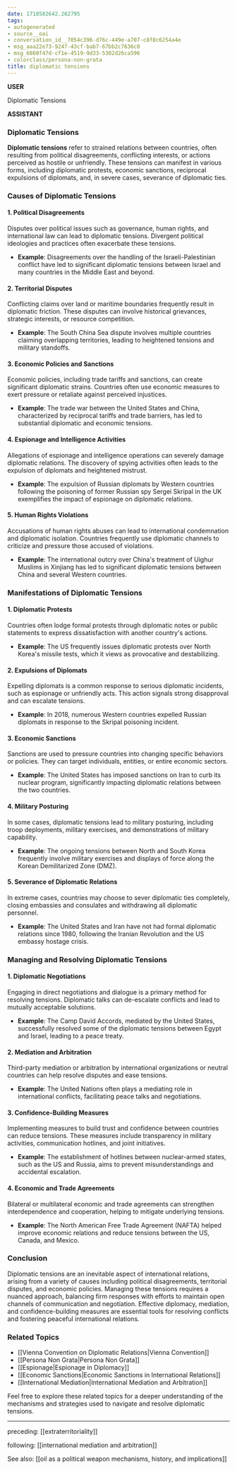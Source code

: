 ```yaml
---
date: 1718582642.262795
tags:
- autogenerated
- source__oai
- conversation_id__7054c396-d76c-449e-a707-c8f8c6254a4e
- msg_aaa22e73-9247-43cf-bab7-67bb2c7636c0
- msg_6860f47d-cf1e-4519-9d33-5302d26ca596
- colorclass/persona-non-grata
title: diplomatic tensions
---
```


**USER**

Diplomatic Tensions


**ASSISTANT**

### Diplomatic Tensions

**Diplomatic tensions** refer to strained relations between countries, often resulting from political disagreements, conflicting interests, or actions perceived as hostile or unfriendly. These tensions can manifest in various forms, including diplomatic protests, economic sanctions, reciprocal expulsions of diplomats, and, in severe cases, severance of diplomatic ties.

### Causes of Diplomatic Tensions

#### 1. **Political Disagreements**

Disputes over political issues such as governance, human rights, and international law can lead to diplomatic tensions. Divergent political ideologies and practices often exacerbate these tensions.

- **Example**: Disagreements over the handling of the Israeli-Palestinian conflict have led to significant diplomatic tensions between Israel and many countries in the Middle East and beyond.

#### 2. **Territorial Disputes**

Conflicting claims over land or maritime boundaries frequently result in diplomatic friction. These disputes can involve historical grievances, strategic interests, or resource competition.

- **Example**: The South China Sea dispute involves multiple countries claiming overlapping territories, leading to heightened tensions and military standoffs.

#### 3. **Economic Policies and Sanctions**

Economic policies, including trade tariffs and sanctions, can create significant diplomatic strains. Countries often use economic measures to exert pressure or retaliate against perceived injustices.

- **Example**: The trade war between the United States and China, characterized by reciprocal tariffs and trade barriers, has led to substantial diplomatic and economic tensions.

#### 4. **Espionage and Intelligence Activities**

Allegations of espionage and intelligence operations can severely damage diplomatic relations. The discovery of spying activities often leads to the expulsion of diplomats and heightened mistrust.

- **Example**: The expulsion of Russian diplomats by Western countries following the poisoning of former Russian spy Sergei Skripal in the UK exemplifies the impact of espionage on diplomatic relations.

#### 5. **Human Rights Violations**

Accusations of human rights abuses can lead to international condemnation and diplomatic isolation. Countries frequently use diplomatic channels to criticize and pressure those accused of violations.

- **Example**: The international outcry over China's treatment of Uighur Muslims in Xinjiang has led to significant diplomatic tensions between China and several Western countries.

### Manifestations of Diplomatic Tensions

#### 1. **Diplomatic Protests**

Countries often lodge formal protests through diplomatic notes or public statements to express dissatisfaction with another country's actions.

- **Example**: The US frequently issues diplomatic protests over North Korea's missile tests, which it views as provocative and destabilizing.

#### 2. **Expulsions of Diplomats**

Expelling diplomats is a common response to serious diplomatic incidents, such as espionage or unfriendly acts. This action signals strong disapproval and can escalate tensions.

- **Example**: In 2018, numerous Western countries expelled Russian diplomats in response to the Skripal poisoning incident.

#### 3. **Economic Sanctions**

Sanctions are used to pressure countries into changing specific behaviors or policies. They can target individuals, entities, or entire economic sectors.

- **Example**: The United States has imposed sanctions on Iran to curb its nuclear program, significantly impacting diplomatic relations between the two countries.

#### 4. **Military Posturing**

In some cases, diplomatic tensions lead to military posturing, including troop deployments, military exercises, and demonstrations of military capability.

- **Example**: The ongoing tensions between North and South Korea frequently involve military exercises and displays of force along the Korean Demilitarized Zone (DMZ).

#### 5. **Severance of Diplomatic Relations**

In extreme cases, countries may choose to sever diplomatic ties completely, closing embassies and consulates and withdrawing all diplomatic personnel.

- **Example**: The United States and Iran have not had formal diplomatic relations since 1980, following the Iranian Revolution and the US embassy hostage crisis.

### Managing and Resolving Diplomatic Tensions

#### 1. **Diplomatic Negotiations**

Engaging in direct negotiations and dialogue is a primary method for resolving tensions. Diplomatic talks can de-escalate conflicts and lead to mutually acceptable solutions.

- **Example**: The Camp David Accords, mediated by the United States, successfully resolved some of the diplomatic tensions between Egypt and Israel, leading to a peace treaty.

#### 2. **Mediation and Arbitration**

Third-party mediation or arbitration by international organizations or neutral countries can help resolve disputes and ease tensions.

- **Example**: The United Nations often plays a mediating role in international conflicts, facilitating peace talks and negotiations.

#### 3. **Confidence-Building Measures**

Implementing measures to build trust and confidence between countries can reduce tensions. These measures include transparency in military activities, communication hotlines, and joint initiatives.

- **Example**: The establishment of hotlines between nuclear-armed states, such as the US and Russia, aims to prevent misunderstandings and accidental escalation.

#### 4. **Economic and Trade Agreements**

Bilateral or multilateral economic and trade agreements can strengthen interdependence and cooperation, helping to mitigate underlying tensions.

- **Example**: The North American Free Trade Agreement (NAFTA) helped improve economic relations and reduce tensions between the US, Canada, and Mexico.

### Conclusion

Diplomatic tensions are an inevitable aspect of international relations, arising from a variety of causes including political disagreements, territorial disputes, and economic policies. Managing these tensions requires a nuanced approach, balancing firm responses with efforts to maintain open channels of communication and negotiation. Effective diplomacy, mediation, and confidence-building measures are essential tools for resolving conflicts and fostering peaceful international relations.

### Related Topics

- [[Vienna Convention on Diplomatic Relations|Vienna Convention]]
- [[Persona Non Grata|Persona Non Grata]]
- [[Espionage|Espionage in Diplomacy]]
- [[Economic Sanctions|Economic Sanctions in International Relations]]
- [[International Mediation|International Mediation and Arbitration]]

Feel free to explore these related topics for a deeper understanding of the mechanisms and strategies used to navigate and resolve diplomatic tensions.


---

preceding: [[extraterritoriality]]  


following: [[international mediation and arbitration]]

See also: [[oil as a political weapon mechanisms, history, and implications]]